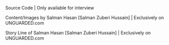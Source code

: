 Source Code | Only available for interview

Content/Images by Salman Hasan [Salman Zuberi Hussain] | Exclusively on UNGUARDED.com

Story Line of Salman Hasan [Salman Zuberi Hussain] | Exclusively on UNGUARDED.com


